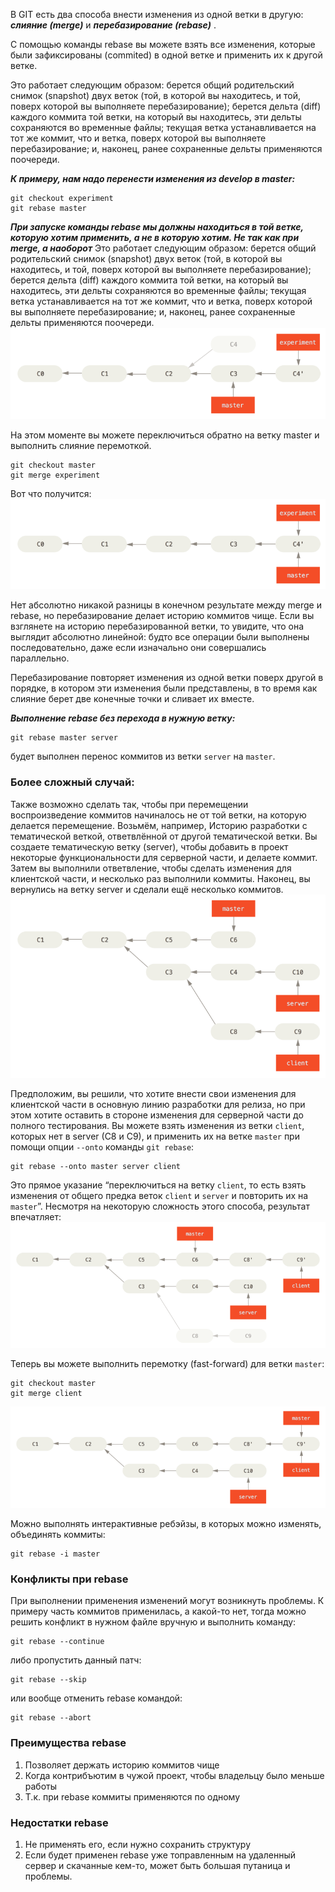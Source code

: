 В GIT есть два способа внести изменения из одной ветки в другую: ***слияние (merge)***  и ***перебазирование (rebase)*** .

С помощью команды rebase вы можете взять все изменения, которые были зафиксированы (commited) в одной ветке и применить их к другой ветке.

Это работает следующим образом: берется общий родительский снимок (snapshot) двух веток (той, в которой вы находитесь, и той, поверх которой вы выполняете перебазирование); берется дельта (diff) каждого коммита той ветки, на который вы находитесь, эти дельты сохраняются во временные файлы; текущая ветка устанавливается на тот же коммит, что и ветка, поверх которой вы выполняете перебазирование; и, наконец, ранее сохраненные дельты применяются поочереди.

***К примеру, нам надо перенести изменения из develop в master:***
```
git checkout experiment
git rebase master
```
***При запуске команды rebase мы должны находиться в той ветке, которую хотим применить, а не в которую хотим. Не так как при merge, а наоборот***
Это работает следующим образом: берется общий родительский снимок (snapshot) двух веток (той, в которой вы находитесь, и той, поверх которой вы выполняете перебазирование); берется дельта (diff) каждого коммита той ветки, на который вы находитесь, эти дельты сохраняются во временные файлы; текущая ветка устанавливается на тот же коммит, что и ветка, поверх которой вы выполняете перебазирование; и, наконец, ранее сохраненные дельты применяются поочереди.
  ![rebase-1.png](pic/rebase-1.png)
  
 На этом моменте вы можете переключиться обратно на ветку master и выполнить слияние перемоткой.
 ```
 git checkout master
 git merge experiment
 ```
 Вот что получится:
 ![rebase-2.png](pic/rebase-2.png)
 
Нет абсолютно никакой разницы в конечном результате между merge и rebase, но перебазирование делает историю коммитов чище. Если вы взглянете на историю перебазированной ветки, то увидите, что она выглядит абсолютно линейной: будто все операции были выполнены последовательно, даже если изначально они совершались параллельно.

Перебазирование повторяет изменения из одной ветки поверх другой в порядке, в котором эти изменения были представлены, в то время как слияние берет две конечные точки и сливает их вместе.

***Выполнение rebase без перехода в нужную ветку:***
```
git rebase master server
```
будет выполнен перенос коммитов из ветки `server` на `master`.

### Более сложный случай:
Также возможно сделать так, чтобы при перемещении воспроизведение коммитов начиналось не от той ветки, на которую делается перемещение. Возьмём, например, Историю разработки с тематической веткой, ответвлённой от другой тематической ветки. Вы создаете тематическую ветку (server), чтобы добавить в проект некоторые функциональности для серверной части, и делаете коммит. Затем вы выполнили ответвление, чтобы сделать изменения для клиентской части, и несколько раз выполнили коммиты. Наконец, вы вернулись на ветку server и сделали ещё несколько коммитов.
![rebase-3.png](pic/rebase-3.png)

Предположим, вы решили, что хотите внести свои изменения для клиентской части в основную линию разработки для релиза, но при этом хотите оставить в стороне изменения для серверной части до полного тестирования. Вы можете взять изменения из ветки `client`, которых нет в server (C8 и C9), и применить их на ветке `master` при помощи опции `--onto` команды `git rebase`:
```
git rebase --onto master server client
```
Это прямое указание “переключиться на ветку `client`, то есть взять изменения от общего предка веток `client` и `server` и повторить их на `master`”. Несмотря на некоторую сложность этого способа, результат впечатляет:
![rebase-4.png](pic/rebase-4.png)

Теперь вы можете выполнить перемотку (fast-forward) для ветки `master`:
```
git checkout master
git merge client
```
![rebase-5.png](pic/rebase-5.png)

Можно выполнять интерактивные ребэйзы, в которых можно изменять, объединять коммиты:
```
git rebase -i master
```

### Конфликты при rebase
При выполнении применения изменений могут возникнуть проблемы. К примеру часть коммитов применилась, а какой-то нет, тогда можно решить конфликт в нужном файле вручную и выполнить команду:
```
git rebase --continue
```
либо пропустить данный патч:
```
git rebase --skip
```
или вообще отменить rebase командой:
```
git rebase --abort
```

### Преимущества rebase
1. Позволяет держать историю коммитов чище
2. Когда контрибъютим в чужой проект, чтобы владельцу было меньше работы
3. Т.к. при rebase коммиты применяются по одному

### Недостатки rebase
1. Не применять его, если нужно сохранить структуру
2. Если будет применен rebase уже топравленным на удаленный сервер и скачанные кем-то, может быть большая путаница и проблемы.
